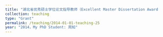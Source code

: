 ```yaml
---
title: "湖北省优秀硕士学位论文指导教师（Excellent Master Dissertation Award of Hubei Province）"
collection: teaching
type: "Grant"
permalink: /teaching/2014-01-01-teaching-25
year: "2014，My PhD Student: 周知"
---
```


